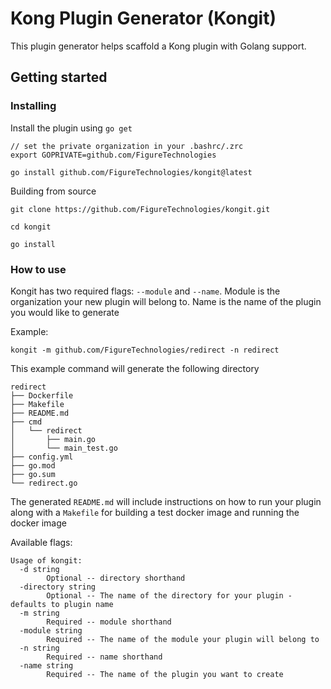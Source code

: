 # Kong Plugin Generator (Kongit)

This plugin generator helps scaffold a Kong plugin with Golang support. 

## Getting started

### Installing

Install the plugin using `go get` 

```
// set the private organization in your .bashrc/.zrc
export GOPRIVATE=github.com/FigureTechnologies

go install github.com/FigureTechnologies/kongit@latest
```

Building from source

```
git clone https://github.com/FigureTechnologies/kongit.git

cd kongit

go install
```

### How to use

Kongit has two required flags: `--module` and `--name`. Module is the organization your new plugin will belong to. 
Name is the name of the plugin you would like to generate 

Example: 

```aidl
kongit -m github.com/FigureTechnologies/redirect -n redirect
```

This example command will generate the following directory

```aidl
redirect
├── Dockerfile
├── Makefile
├── README.md
├── cmd
│   └── redirect
│       ├── main.go
│       └── main_test.go
├── config.yml
├── go.mod
├── go.sum
└── redirect.go
```

The generated `README.md` will include instructions on how to run your plugin 
along with a `Makefile` for building a test docker image and running the docker image

Available flags: 

```aidl
Usage of kongit:
  -d string
        Optional -- directory shorthand
  -directory string
        Optional -- The name of the directory for your plugin - defaults to plugin name
  -m string
        Required -- module shorthand
  -module string
        Required -- The name of the module your plugin will belong to
  -n string
        Required -- name shorthand
  -name string
        Required -- The name of the plugin you want to create

```


